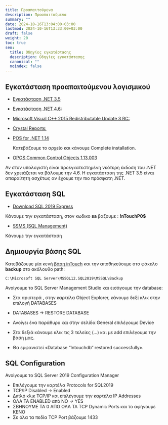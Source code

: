 ```yaml
---
title: Προαπαιτούμενα
description: Προαπαιτούμενα
summary: ""
date: 2024-10-16T13:04:00+03:00
lastmod: 2024-10-16T13:33:00+03:00
draft: false
weight: 20
toc: true
seo:
  title: Οδηγίες εγκατάστασης
  description: Οδηγίες εγκατάστασης
  canonical: ""
  noindex: false
---
```

## Εγκατάσταση προαπαιτούμενου λογισμικού

* [Εγκατάσταση .NET 3.5](http://www.microsoft.com/en-us/download/details.aspx?id=25150)
* [Εγκατάσταση .NET 4.6:](http://www.microsoft.com/en-us/download/details.aspx?id=17718)
* [Microsoft Visual C++ 2015 Redistributable Update 3 RC:](https://www.microsoft.com/en-US/download/details.aspx?id=52685)
* [Crystal Reports:](https://www.dropbox.com/s/jmgeglz7awnf0x9/CRRuntime_32bit_13_0_25.msi?dl=1)
* [POS for .NET 1.14](https://www.microsoft.com/en-us/download/details.aspx?id=42081)

  Κατεβάζουμε το αρχείο και κάνουμε Complete installation.
* [OPOS Common Control Objects 1.13.003](http://www.monroecs.com/files/OPOS_CCOs_1.13.003.msi)

Αν στον υπολογιστή είναι προεγκατεστημένη νεότερη έκδοση του .NET δεν χρειάζεται να βάλουμε την 4.6. Η εγκατάσταση της .NET 3.5 είναι απαραίτητη
ασχέτως αν έχουμε την πιο πρόσφατη .NET.

## Εγκατάσταση SQL

* [Download SQL 2019 Express](https://www.microsoft.com/en-us/download/confirmation.aspx?id=101064)

Κάνουμε την εγκατάσταση, στον κωδικο **sa** βαζουμε : **!nTouchP0$**

* [SSMS (SQL Management)](https://aka.ms/ssmsfullsetup)

Κάνουμε την εγκατάσταση

## Δημιουργία βάσης SQL 

Κατεβάζουμε μία κενή [βάση inTouch](https://drive.google.com/file/d/118rosCFKAwupg7Gjl1RG9J3d3NIyI3Ws/view?usp=sharing) και την αποθηκεύουμε στο φάκελο **backup**  στο ακόλουθο path:

```
C:\Microsoft SQL Server\MSSQL12.SQL2019\MSSQL\Backup
```

 Ανοίγουμε το SQL Server Management Studio και εισάγουμε την database:

* Στα αριστερά , στην καρτέλα Object Explorer, κάνουμε δεξί κλικ στην επιλογή DATABASES

* DATABASES -> RESTORE DATABASE 

* Ανοίγει ένα παράθυρο και στην σελίδα General επιλέγουμε  Device

* Στα δεξιά κάνουμε κλικ τις 3 τελείες (…) και με add επιλέγουμε την βάση μας.

* Θα εμφανιστεί «Database “Intouchdb“ restored successfully».

## SQL Configuration

 Ανοίγουμε το SQL Server 2019 Configuration Manager

* Επιλέγουμε την καρτέλα Protocols for SQL2019
* TCP/IP Disabled -> Enabled
* Διπλό κλικ  TCP/IP και επιλέγουμε την καρτέλα IP Addresses
* ΟΛΑ ΤΑ ENABLED από NO -> YES
* ΣΒΗΝΟΥΜΕ ΤΑ 0 ΑΠΟ ΟΛΑ ΤΑ TCP Dynamic Ports και το αφήνουμε ΚΕΝΟ
* Σε όλα τα πεδία TCP Port βάζουμε 1433
